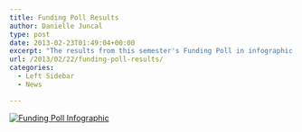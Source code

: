 ```yaml
---
title: Funding Poll Results
author: Danielle Juncal
type: post
date: 2013-02-23T01:49:04+00:00
excerpt: "The results from this semester's Funding Poll in infographic form."
url: /2013/02/22/funding-poll-results/
categories:
  - Left Sidebar
  - News

---
```

[<img class="aligncenter size-full wp-image-2104" alt="Funding Poll Infographic" src="https://i1.wp.com/www.reedquest.org/wp-content/uploads/2013/02/FUNDING-POLL-4-QUEST-draft.jpg?resize=770%2C968" data-recalc-dims="1" />][1]

 [1]: https://i1.wp.com/www.reedquest.org/wp-content/uploads/2013/02/FUNDING-POLL-4-QUEST-draft.jpg